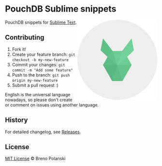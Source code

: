 # PouchDB Sublime snippets

<img src="https://raw.githubusercontent.com/brenopolanski/pouchdb-sublime-snippets/gh-assets/pouchdb-sublime-snippets.png" alt="CSS Comments snippets" align="right" />

PouchDB snippets for [Sublime Text](http://www.sublimetext.com/).

## Contributing

1. Fork it!
2. Create your feature branch: `git checkout -b my-new-feature`
3. Commit your changes: `git commit -m "Add some feature"`
4. Push to the branch: `git push origin my-new-feature`
5. Submit a pull request  :)

English is the universal language nowadays, so please don't create or comment on issues using another language.

## History

For detailed changelog, see [Releases](https://github.com/brenopolanski/pouchdb-sublime-snippets/releases).

## License

[MIT License](http://brenopolanski.mit-license.org/) © Breno Polanski
